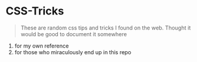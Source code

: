 # CSS-Tricks

> These are random css tips and tricks I found on the web. Thought it would be good to document it somewhere

1. for my own reference
2. for those who miraculously end up in this repo
